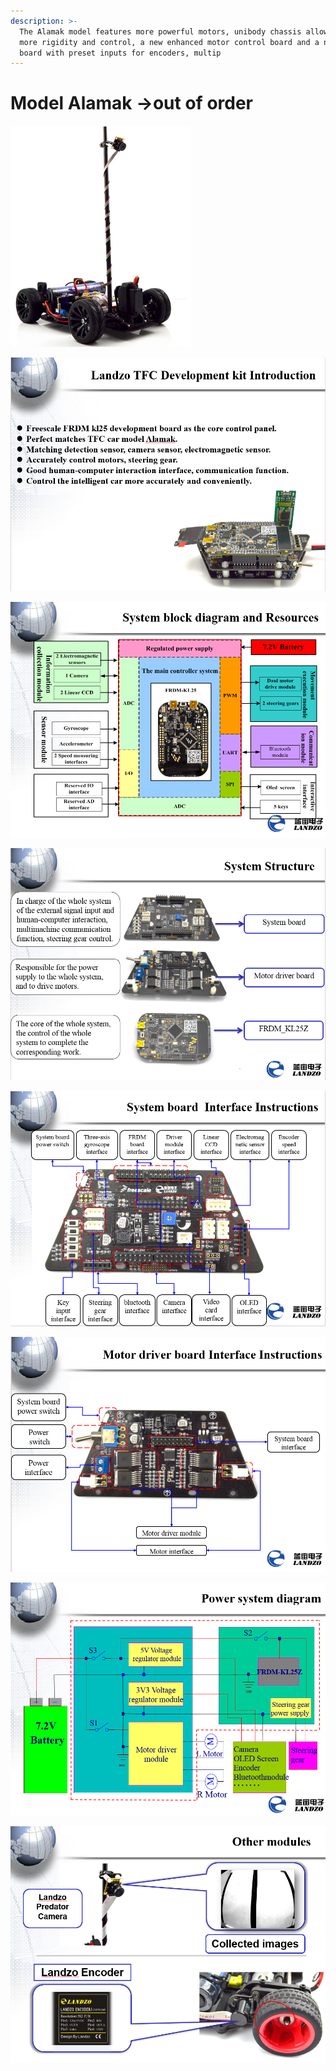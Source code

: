```yaml
---
description: >-
  The Alamak model features more powerful motors, unibody chassis allowing for
  more rigidity and control, a new enhanced motor control board and a new power
  board with preset inputs for encoders, multip
---
```


# Model Alamak ->out of order

![](<../../../../.gitbook/assets/grafik (10).png>)

![](<../../../../.gitbook/assets/grafik (3).png>)

![](<../../../../.gitbook/assets/grafik (4).png>)

![](<../../../../.gitbook/assets/grafik (5).png>)

![](<../../../../.gitbook/assets/grafik (6).png>)

![](<../../../../.gitbook/assets/grafik (7).png>)

![](<../../../../.gitbook/assets/grafik (8).png>)

![](<../../../../.gitbook/assets/grafik (9).png>)
